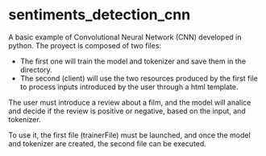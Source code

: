 # sentiments_detection_cnn

A basic example of Convolutional Neural Network (CNN) developed in python.
The proyect is composed of two files:
- The first one will train the model and tokenizer and save them in the directory.
- The second (client) will use the two resources produced by the first file to process inputs introduced by the user through a html template.

The user must introduce a review about a film, and the model will analice and decide if the review is positive or negative, based on the input, and tokenizer.

To use it, the first file (trainerFile) must be launched, and once the model and tokenizer are created, the second file can be executed.

